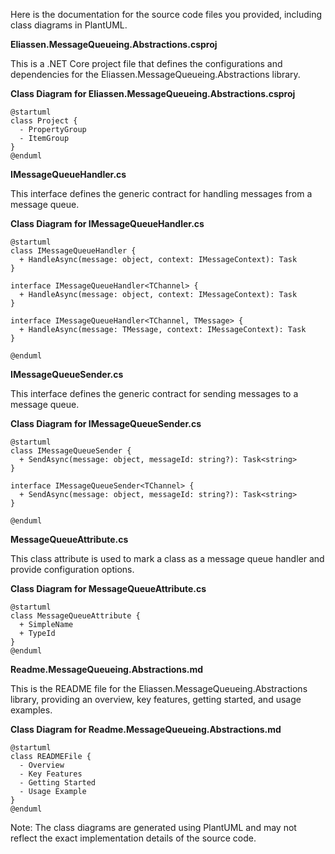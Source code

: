 Here is the documentation for the source code files you provided, including class diagrams in PlantUML.

**Eliassen.MessageQueueing.Abstractions.csproj**

This is a .NET Core project file that defines the configurations and dependencies for the Eliassen.MessageQueueing.Abstractions library.

**Class Diagram for Eliassen.MessageQueueing.Abstractions.csproj**

```plantuml
@startuml
class Project {
  - PropertyGroup
  - ItemGroup
}
@enduml
```

**IMessageQueueHandler.cs**

This interface defines the generic contract for handling messages from a message queue.

**Class Diagram for IMessageQueueHandler.cs**

```plantuml
@startuml
class IMessageQueueHandler {
  + HandleAsync(message: object, context: IMessageContext): Task
}

interface IMessageQueueHandler<TChannel> {
  + HandleAsync(message: object, context: IMessageContext): Task
}

interface IMessageQueueHandler<TChannel, TMessage> {
  + HandleAsync(message: TMessage, context: IMessageContext): Task
}

@enduml
```

**IMessageQueueSender.cs**

This interface defines the generic contract for sending messages to a message queue.

**Class Diagram for IMessageQueueSender.cs**

```plantuml
@startuml
class IMessageQueueSender {
  + SendAsync(message: object, messageId: string?): Task<string>
}

interface IMessageQueueSender<TChannel> {
  + SendAsync(message: object, messageId: string?): Task<string>
}

@enduml
```

**MessageQueueAttribute.cs**

This class attribute is used to mark a class as a message queue handler and provide configuration options.

**Class Diagram for MessageQueueAttribute.cs**

```plantuml
@startuml
class MessageQueueAttribute {
  + SimpleName
  + TypeId
}
@enduml
```

**Readme.MessageQueueing.Abstractions.md**

This is the README file for the Eliassen.MessageQueueing.Abstractions library, providing an overview, key features, getting started, and usage examples.

**Class Diagram for Readme.MessageQueueing.Abstractions.md**

```plantuml
@startuml
class READMEFile {
  - Overview
  - Key Features
  - Getting Started
  - Usage Example
}
@enduml
```

Note: The class diagrams are generated using PlantUML and may not reflect the exact implementation details of the source code.
